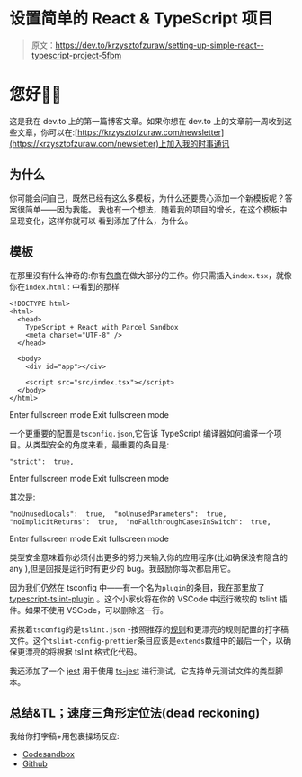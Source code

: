 # 设置简单的 React & TypeScript 项目

> 原文：<https://dev.to/krzysztofzuraw/setting-up-simple-react--typescript-project-5fbm>

# 您好👋🏻

这是我在 dev.to 上的第一篇博客文章。如果你想在 dev.to 上的文章前一周收到这些文章，你可以在:[https://krzysztofzuraw.com/newsletter](https://krzysztofzuraw.com/newsletter)上加入我的时事通讯

## 为什么

你可能会问自己，既然已经有这么多模板，为什么还要费心添加一个新模板呢？答案很简单——因为我能。
我也有一个想法，随着我的项目的增长，在这个模板中呈现变化，这样你就可以
看到添加了什么，为什么。

## 模板

在那里没有什么神奇的:你有[包商](https://parceljs.org)在做大部分的工作。你只需插入`index.tsx`，就像你在`index.html` :
中看到的那样

```
<!DOCTYPE html>
<html>
  <head>
    TypeScript + React with Parcel Sandbox
    <meta charset="UTF-8" />
  </head>

  <body>
    <div id="app"></div>

    <script src="src/index.tsx"></script>
  </body>
</html> 
```

Enter fullscreen mode Exit fullscreen mode

一个更重要的配置是`tsconfig.json`,它告诉 TypeScript 编译器如何编译一个项目。从类型安全的角度来看，最重要的条目是:

```
"strict":  true, 
```

Enter fullscreen mode Exit fullscreen mode

其次是:

```
"noUnusedLocals":  true,  "noUnusedParameters":  true,  "noImplicitReturns":  true,  "noFallthroughCasesInSwitch":  true, 
```

Enter fullscreen mode Exit fullscreen mode

类型安全意味着你必须付出更多的努力来输入你的应用程序(比如确保没有隐含的 any ),但是回报是运行时有更少的 bug。我鼓励你每次都启用它。

因为我们仍然在 tsconfig 中——有一个名为`plugin`的条目，我在那里放了 [typescript-tslint-plugin](https://github.com/Microsoft/typescript-tslint-plugin) 。这个小家伙将在你的 VSCode 中运行微软的 tslint 插件。如果不使用 VSCode，可以删除这一行。

紧挨着`tsconfig`的是`tslint.json` -按照推荐的[规则](https://github.com/palantir/tslint/blob/master/src/configs/recommended.ts)和更漂亮的规则配置的打字稿文件。这个`tslint-config-prettier`条目应该是`extends`数组中的最后一个，以确保更漂亮的将根据 tslint 格式化代码。

我还添加了一个 [jest](https://jestjs.io/) 用于使用 [ts-jest](https://www.npmjs.com/package/ts-jest) 进行测试，它支持单元测试文件的类型脚本。

## 总结&TL；速度三角形定位法(dead reckoning)

我给你打字稿+用包裹操场反应:

*   [Codesandbox](https://codesandbox.io/s/38lvk3x7l5)
*   [Github](https://github.com/krzysztofzuraw-dot-com/react-typescript-parcel)